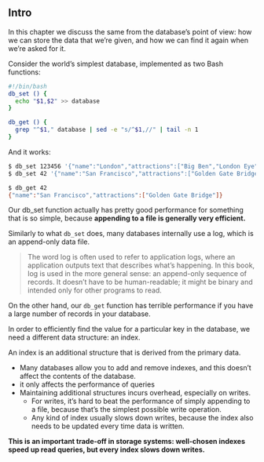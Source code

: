 ## Intro

In this chapter we discuss the same from the database’s point of view: how we can store the data that we’re given, and how we can find it again when we’re asked for it.

Consider the world’s simplest database, implemented as two Bash functions:

```bash
#!/bin/bash
db_set () {
  echo "$1,$2" >> database
}

db_get () {
  grep "^$1," database | sed -e "s/^$1,//" | tail -n 1
}
```

And it works:

```bash
$ db_set 123456 '{"name":"London","attractions":["Big Ben","London Eye"]}'
$ db_set 42 '{"name":"San Francisco","attractions":["Golden Gate Bridge"]}'

$ db_get 42
{"name":"San Francisco","attractions":["Golden Gate Bridge"]}
```

Our db_set function actually has pretty good performance for something that is so
simple, because **appending to a file is generally very efficient.**


Similarly to what ```db_set``` does, many databases internally use a log, which is an append-only data file.

>The word log is often used to refer to application logs, where an
application outputs text that describes what’s happening. In this
book, log is used in the more general sense: an append-only
sequence of records. It doesn’t have to be human-readable; it might
be binary and intended only for other programs to read.


On the other hand, our ```db_get``` function has terrible performance if you have a large
number of records in your database.

In order to efficiently find the value for a particular key in the database, we need a
different data structure: an index.

An index is an additional structure that is derived from the primary data.
- Many databases allow you to add and remove indexes, and this doesn’t affect the contents of the
database.
- it only affects the performance of queries
- Maintaining additional structures incurs overhead, especially on writes. 
    - For writes, it’s hard to beat the performance of simply appending to a file, because that’s the simplest possible write operation. 
    - Any kind of index usually slows down writes, because the index also needs to be updated every time data is written.

**This is an important trade-off in storage systems: well-chosen indexes speed up read queries, but every index slows down writes.** 